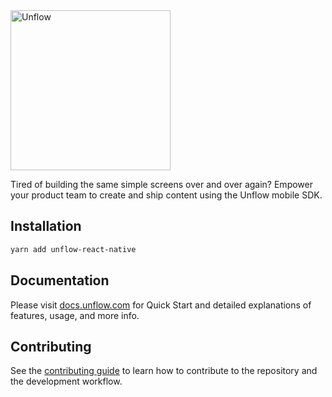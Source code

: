 <img src="https://assets.website-files.com/60ec14d48c97af8448ff08ee/61f9401875d7255977741d1a_Unflow%20Logo.svg" alt="Unflow" width="256" style="max-width:100%;">

Tired of building the same simple screens over and over again? Empower your product team to create and ship content using the Unflow mobile SDK.

## Installation

```sh
yarn add unflow-react-native
```

## Documentation

Please visit [docs.unflow.com](https://docs.unflow.com/) for Quick Start and detailed explanations of features, usage, and more info.

## Contributing

See the [contributing guide](CONTRIBUTING.md) to learn how to contribute to the repository and the development workflow.
